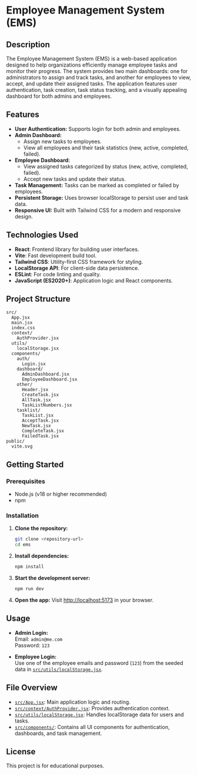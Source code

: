# Employee Management System (EMS)

## Description

The Employee Management System (EMS) is a web-based application designed to help organizations efficiently manage employee tasks and monitor their progress. The system provides two main dashboards: one for administrators to assign and track tasks, and another for employees to view, accept, and update their assigned tasks. The application features user authentication, task creation, task status tracking, and a visually appealing dashboard for both admins and employees.

## Features

- **User Authentication:** Supports login for both admin and employees.
- **Admin Dashboard:**
  - Assign new tasks to employees.
  - View all employees and their task statistics (new, active, completed, failed).
- **Employee Dashboard:**
  - View assigned tasks categorized by status (new, active, completed, failed).
  - Accept new tasks and update their status.
- **Task Management:** Tasks can be marked as completed or failed by employees.
- **Persistent Storage:** Uses browser localStorage to persist user and task data.
- **Responsive UI:** Built with Tailwind CSS for a modern and responsive design.

## Technologies Used

- **React**: Frontend library for building user interfaces.
- **Vite**: Fast development build tool.
- **Tailwind CSS**: Utility-first CSS framework for styling.
- **LocalStorage API**: For client-side data persistence.
- **ESLint**: For code linting and quality.
- **JavaScript (ES2020+)**: Application logic and React components.

## Project Structure

```
src/
  App.jsx
  main.jsx
  index.css
  context/
    AuthProvider.jsx
  utils/
    localStorage.jsx
  components/
    auth/
      Login.jsx
    dashboard/
      AdminDashboard.jsx
      EmployeeDashboard.jsx
    other/
      Header.jsx
      CreateTask.jsx
      AllTask.jsx
      TaskListNumbers.jsx
    tasklist/
      TaskList.jsx
      AcceptTask.jsx
      NewTask.jsx
      CompleteTask.jsx
      FailedTask.jsx
public/
  vite.svg
```

## Getting Started

### Prerequisites

- Node.js (v18 or higher recommended)
- npm

### Installation

1. **Clone the repository:**

   ```sh
   git clone <repository-url>
   cd ems
   ```

2. **Install dependencies:**

   ```sh
   npm install
   ```

3. **Start the development server:**

   ```sh
   npm run dev
   ```

4. **Open the app:**
   Visit [http://localhost:5173](http://localhost:5173) in your browser.

## Usage

- **Admin Login:**  
  Email: `admin@me.com`  
  Password: `123`

- **Employee Login:**  
  Use one of the employee emails and password (`123`) from the seeded data in [`src/utils/localStorage.jsx`](src/utils/localStorage.jsx).

## File Overview

- [`src/App.jsx`](src/App.jsx): Main application logic and routing.
- [`src/context/AuthProvider.jsx`](src/context/AuthProvider.jsx): Provides authentication context.
- [`src/utils/localStorage.jsx`](src/utils/localStorage.jsx): Handles localStorage data for users and tasks.
- [`src/components/`](src/components/): Contains all UI components for authentication, dashboards, and task management.

## License

This project is for educational purposes.

